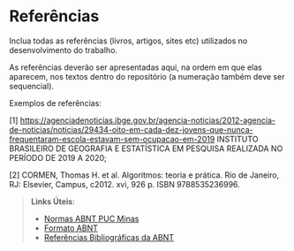 # Referências

Inclua todas as referências (livros, artigos, sites etc) utilizados no desenvolvimento do trabalho.

As referências deverão ser apresentadas aqui, na ordem em que elas aparecem, nos textos dentro do repositório (a numeração também deve ser sequencial).

Exemplos de referências:

[1] https://agenciadenoticias.ibge.gov.br/agencia-noticias/2012-agencia-de-noticias/noticias/29434-oito-em-cada-dez-jovens-que-nunca-frequentaram-escola-estavam-sem-ocupacao-em-2019 INSTITUTO BRASILEIRO DE GEOGRAFIA E ESTATÍSTICA EM PESQUISA REALIZADA NO PERÍODO DE 2019 A 2020;

[2] CORMEN, Thomas H. et al. Algoritmos: teoria e prática. Rio de Janeiro, RJ: Elsevier, Campus, c2012. xvi, 926 p. ISBN 9788535236996.

> **Links Úteis**:
> - [Normas ABNT PUC Minas](http://portal.pucminas.br/biblioteca/documentos/ABNT-Formatar-indicar-citacoes-e-referencia-las.pdf)
> - [Formato ABNT](https://www.normastecnicas.com/abnt/trabalhos-academicos/referencias/)
> - [Referências Bibliográficas da ABNT](https://comunidade.rockcontent.com/referencia-bibliografica-abnt/)

